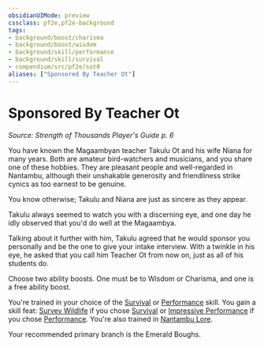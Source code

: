 ```yaml
---
obsidianUIMode: preview
cssclass: pf2e,pf2e-background
tags:
- background/boost/charisma
- background/boost/wisdom
- background/skill/performance
- background/skill/survival
- compendium/src/pf2e/sot0
aliases: ["Sponsored By Teacher Ot"]
---
```

# Sponsored By Teacher Ot
*Source: Strength of Thousands Player's Guide p. 6*  

You have known the Magaambyan teacher Takulu Ot and his wife Niana for many years. Both are amateur bird-watchers and musicians, and you share one of these hobbies. They are pleasant people and well-regarded in Nantambu, although their unshakable generosity and friendliness strike cynics as too earnest to be genuine.

You know otherwise; Takulu and Niana are just as sincere as they appear.

Takulu always seemed to watch you with a discerning eye, and one day he idly observed that you'd do well at the Magaambya.

Talking about it further with him, Takulu agreed that he would sponsor you personally and be the one to give your intake interview. With a twinkle in his eye, he asked that you call him Teacher Ot from now on, just as all of his students do.

Choose two ability boosts. One must be to Wisdom or Charisma, and one is a free ability boost.

You're trained in your choice of the [Survival](compendium/skills.md#Survival) or [Performance](compendium/skills.md#Performance) skill. You gain a skill feat: [Survey Wildlife](compendium/feats/survey-wildlife.md) if you chose [Survival](compendium/skills.md#Survival) or [Impressive Performance](compendium/feats/impressive-performance.md) if you chose [Performance](compendium/skills.md#Performance). You're also trained in [Nantambu Lore](compendium/skills.md#Lore).

Your recommended primary branch is the Emerald Boughs.